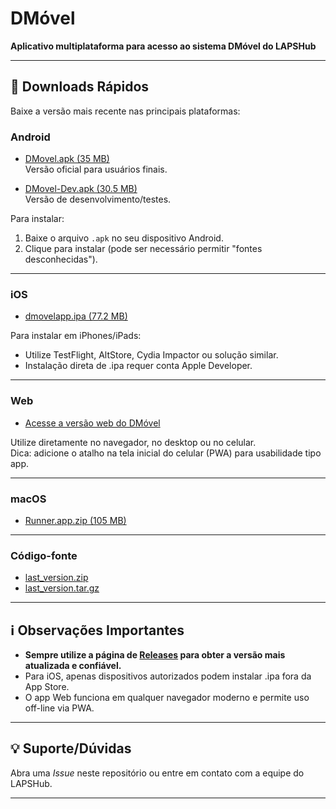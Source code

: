 # DMóvel

**Aplicativo multiplataforma para acesso ao sistema DMóvel do LAPSHub**

---

## 🚀 Downloads Rápidos

Baixe a versão mais recente nas principais plataformas:

### Android

- [DMovel.apk (35 MB)](https://github.com/LAPSHub/dmovel_web_app/releases/download/last_version/DMovel.apk)  
  Versão oficial para usuários finais.

- [DMovel-Dev.apk (30.5 MB)](https://github.com/LAPSHub/dmovel_web_app/releases/download/last_version/DMovel-Dev.apk)  
  Versão de desenvolvimento/testes.

Para instalar:  
1. Baixe o arquivo `.apk` no seu dispositivo Android.
2. Clique para instalar (pode ser necessário permitir "fontes desconhecidas").

---

### iOS

- [dmovelapp.ipa (77.2 MB)](https://github.com/LAPSHub/dmovel_web_app/releases/download/last_version/dmovelapp.ipa)

Para instalar em iPhones/iPads:
- Utilize TestFlight, AltStore, Cydia Impactor ou solução similar.
- Instalação direta de .ipa requer conta Apple Developer.

---

### Web

- [Acesse a versão web do DMóvel](https://lapshub.github.io/dmovel_web_app/)

Utilize diretamente no navegador, no desktop ou no celular.  
Dica: adicione o atalho na tela inicial do celular (PWA) para usabilidade tipo app.

---

### macOS

- [Runner.app.zip (105 MB)](https://github.com/LAPSHub/dmovel_web_app/releases/download/last_version/Runner.app.zip)

---

### Código-fonte

- [last_version.zip](https://github.com/LAPSHub/dmovel_web_app/archive/refs/tags/last_version.zip)
- [last_version.tar.gz](https://github.com/LAPSHub/dmovel_web_app/archive/refs/tags/last_version.tar.gz)

---

## ℹ️ Observações Importantes

- **Sempre utilize a página de [Releases](https://github.com/LAPSHub/dmovel_web_app/releases) para obter a versão mais atualizada e confiável.**
- Para iOS, apenas dispositivos autorizados podem instalar .ipa fora da App Store.
- O app Web funciona em qualquer navegador moderno e permite uso off-line via PWA.

---

## 💡 Suporte/Dúvidas

Abra uma *Issue* neste repositório ou entre em contato com a equipe do LAPSHub.

---

